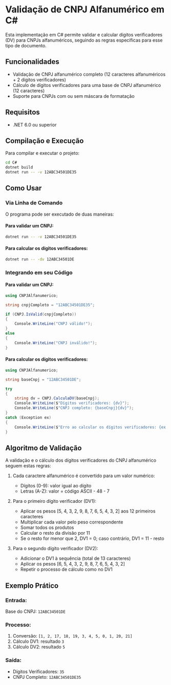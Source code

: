 # Validação de CNPJ Alfanumérico em C#

Esta implementação em C# permite validar e calcular dígitos verificadores (DV) para CNPJs alfanuméricos, seguindo as regras específicas para esse tipo de documento.

## Funcionalidades

- Validação de CNPJ alfanumérico completo (12 caracteres alfanuméricos + 2 dígitos verificadores)
- Cálculo de dígitos verificadores para uma base de CNPJ alfanumérico (12 caracteres)
- Suporte para CNPJs com ou sem máscara de formatação

## Requisitos

- .NET 6.0 ou superior

## Compilação e Execução

Para compilar e executar o projeto:

```bash
cd C#
dotnet build
dotnet run -- -v 12ABC34501DE35
```

## Como Usar

### Via Linha de Comando

O programa pode ser executado de duas maneiras:

#### Para validar um CNPJ:

```bash
dotnet run -- -v 12ABC34501DE35
```

#### Para calcular os dígitos verificadores:

```bash
dotnet run -- -dv 12ABC34501DE
```

### Integrando em seu Código

#### Para validar um CNPJ:

```csharp
using CNPJAlfanumerico;

string cnpjCompleto = "12ABC34501DE35";

if (CNPJ.IsValid(cnpjCompleto))
{
    Console.WriteLine("CNPJ válido!");
}
else
{
    Console.WriteLine("CNPJ inválido!");
}
```

#### Para calcular os dígitos verificadores:

```csharp
using CNPJAlfanumerico;

string baseCnpj = "12ABC34501DE";

try
{
    string dv = CNPJ.CalculaDV(baseCnpj);
    Console.WriteLine($"Dígitos verificadores: {dv}");
    Console.WriteLine($"CNPJ completo: {baseCnpj}{dv}");
}
catch (Exception ex)
{
    Console.WriteLine($"Erro ao calcular os dígitos verificadores: {ex.Message}");
}
```

## Algoritmo de Validação

A validação e o cálculo dos dígitos verificadores do CNPJ alfanumérico seguem estas regras:

1. Cada caractere alfanumérico é convertido para um valor numérico:
   - Dígitos (0-9): valor igual ao dígito
   - Letras (A-Z): valor = código ASCII - 48 - 7
   
2. Para o primeiro dígito verificador (DV1):
   - Aplicar os pesos [5, 4, 3, 2, 9, 8, 7, 6, 5, 4, 3, 2] aos 12 primeiros caracteres
   - Multiplicar cada valor pelo peso correspondente
   - Somar todos os produtos
   - Calcular o resto da divisão por 11
   - Se o resto for menor que 2, DV1 = 0; caso contrário, DV1 = 11 - resto

3. Para o segundo dígito verificador (DV2):
   - Adicionar o DV1 à sequência (total de 13 caracteres)
   - Aplicar os pesos [6, 5, 4, 3, 2, 9, 8, 7, 6, 5, 4, 3, 2]
   - Repetir o processo de cálculo como no DV1

## Exemplo Prático

### Entrada:
Base do CNPJ: `12ABC34501DE`

### Processo:
1. Conversão: `[1, 2, 17, 18, 19, 3, 4, 5, 0, 1, 20, 21]`
2. Cálculo DV1: resultado `3`
3. Cálculo DV2: resultado `5`

### Saída:
- Dígitos Verificadores: `35`
- CNPJ Completo: `12ABC34501DE35`
